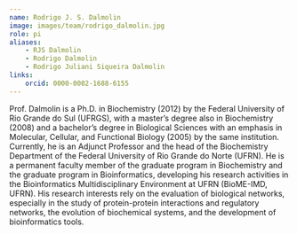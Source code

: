 ```yaml
---
name: Rodrigo J. S. Dalmolin
image: images/team/rodrigo_dalmolin.jpg
role: pi
aliases:
    - RJS Dalmolin
    - Rodrigo Dalmolin
    - Rodrigo Juliani Siqueira Dalmolin
links:
    orcid: 0000-0002-1688-6155
---
```


Prof. Dalmolin is a Ph.D. in Biochemistry (2012) by the Federal University of Rio Grande do Sul (UFRGS), with a master’s degree also in Biochemistry (2008) and a bachelor’s degree in Biological Sciences with an emphasis in Molecular, Cellular, and Functional Biology (2005) by the same institution. Currently, he is an Adjunct Professor and the head of the Biochemistry Department of the Federal University of Rio Grande do Norte (UFRN). He is a permanent faculty member of the graduate program in Biochemistry and the graduate program in Bioinformatics, developing his research activities in the Bioinformatics Multidisciplinary Environment at UFRN (BioME-IMD, UFRN). His research interests rely on the evaluation of biological networks, especially in the study of protein-protein interactions and regulatory networks, the evolution of biochemical systems, and the development of bioinformatics tools.
